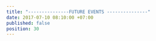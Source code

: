 ```yaml
---
title: "---------------FUTURE EVENTS ---------------"
date: 2017-07-10 08:10:00 +07:00
published: false
position: 30
---
```



